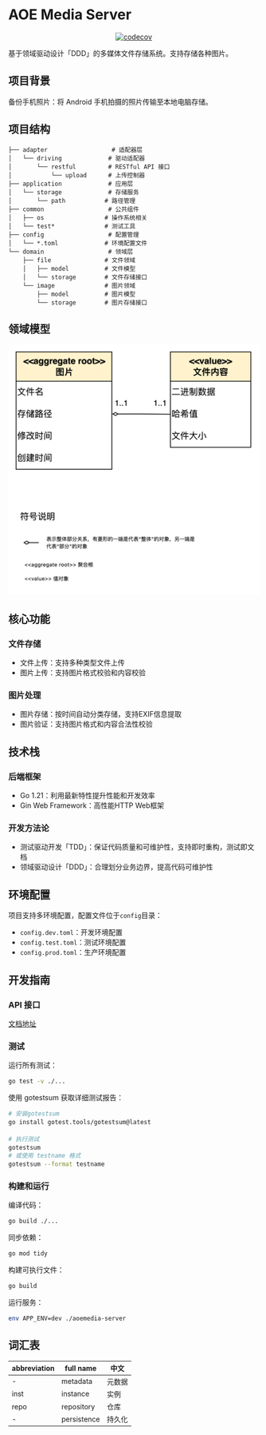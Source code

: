 # AOE Media Server

<p style="text-align: center;">
  <a href="https://app.codecov.io/gh/aoeai/aoemedia-server/tree/main">
    <img alt="codecov" src="https://codecov.io/gh/aoeai/aoeai-qigua-android/graph/badge.svg?token=CW4CKIE6FS">
  </a>
</p>

基于领域驱动设计「DDD」的多媒体文件存储系统。支持存储各种图片。

## 项目背景

备份手机照片：将 Android 手机拍摄的照片传输至本地电脑存储。

## 项目结构

```
├── adapter                  # 适配器层
│   └── driving             # 驱动适配器
│       └── restful         # RESTful API 接口
│           └── upload      # 上传控制器
├── application             # 应用层
│   └── storage             # 存储服务
│       └── path           # 路径管理
├── common                  # 公共组件
│   ├── os                 # 操作系统相关
│   └── test*              # 测试工具
├── config                  # 配置管理
│   └── *.toml             # 环境配置文件
└── domain                  # 领域层
    ├── file               # 文件领域
    │   ├── model          # 文件模型
    │   └── storage        # 文件存储接口
    └── image              # 图片领域
        ├── model          # 图片模型
        └── storage        # 图片存储接口
```

## 领域模型

![](docs/images/领域模型.png)

## 核心功能

### 文件存储
- 文件上传：支持多种类型文件上传
- 图片上传：支持图片格式校验和内容校验

### 图片处理
- 图片存储：按时间自动分类存储，支持EXIF信息提取
- 图片验证：支持图片格式和内容合法性校验

## 技术栈

### 后端框架
- Go 1.21：利用最新特性提升性能和开发效率
- Gin Web Framework：高性能HTTP Web框架

### 开发方法论
- 测试驱动开发「TDD」：保证代码质量和可维护性，支持即时重构，测试即文档
- 领域驱动设计「DDD」：合理划分业务边界，提高代码可维护性

## 环境配置

项目支持多环境配置，配置文件位于`config`目录：
- `config.dev.toml`：开发环境配置
- `config.test.toml`：测试环境配置
- `config.prod.toml`：生产环境配置

## 开发指南

### API 接口

[文档地址](https://apifox.com/apidoc/shared-e09cdfae-ce75-4d1e-8dcb-ca2c2a479a45)

### 测试

运行所有测试：
```bash
go test -v ./...
```

使用 gotestsum 获取详细测试报告：
```bash
# 安装gotestsum
go install gotest.tools/gotestsum@latest

# 执行测试
gotestsum
# 或使用 testname 格式
gotestsum --format testname
```

### 构建和运行

编译代码：
```bash
go build ./...
```

同步依赖：
```bash
go mod tidy
```

构建可执行文件：
```bash
go build
```

运行服务：
```bash
env APP_ENV=dev ./aoemedia-server
```

## 词汇表

| abbreviation | full name   | 中文  |
|--------------|-------------|-----|
| -            | metadata    | 元数据 |
| inst         | instance    | 实例  |
| repo         | repository  | 仓库  |
| -            | persistence | 持久化 |